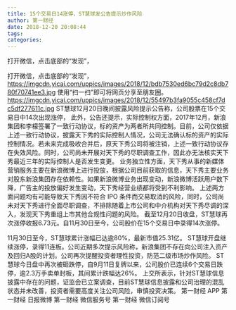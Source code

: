 ```yaml
---
title: 15个交易日14涨停，ST慧球发公告提示炒作风险
author: 第一财经
date: 2018-12-20 20:08:44
tags: 
categories: 
---
```

打开微信，点击底部的“发现”，
<!-- more -->
打开微信，点击底部的“发现”，
https://imgcdn.yicai.com/uppics/images/2018/12/bdb7530ed6bc79d2c8db780f70741ee3.jpg
使用“扫一扫”即可将网页分享至朋友圈。
https://imgcdn.yicai.com/uppics/images/2018/12/55497b3fa9055c458cf7dc5df277611c.jpg
ST慧球12月20日晚间披露风险提示公告称，公司股票在15个交易日中14次出现涨停，
此外，公告还提示，实际控制权方面，2017年12月，新浪集团和李檬签署了一致行动协议，标的资产为两者所共同控制。目前，公司仅依据上述一致行动协议，披露天下秀的实际控制人情况，公司无法确认标的资产的实际控制情况。若未来完成吸收合并后，原天下秀公司将被注销，上述一致行动协议存在失效风险。同时，公司尚未开展对天下秀的尽职调查工作，因此亦无法核实天下秀最近三年的实际控制人是否发生变更。
业务独立性方面，天下秀从事的新媒体营销服务主要在新浪微博上进行投放，根据公司目前获取的信息，天下秀主要业务对股东新浪集团存在依赖性。如果新浪微博业务出现变动，新浪微博活跃用户数下降，广告主的投放偏好发生变动，天下秀经营业绩都将受到不利影响。
上述两方面问题均有可能导致天下秀因不符合 IPO 条件而交易取消的风险，同时，公司尚未对天下秀进行全面尽职调查，不排除随着上市公司和中介机构对天下秀尽调的深入，发现天下秀重组上市其他合规性问题的风险。
截至12月20日收盘，ST慧球再次涨停收报6.73元。自11月30日至今，公司股价在15个交易日中录得14次涨停。
 
 
11月30日至今，ST慧球累计涨幅已达逾80%，最新市值25.31亿。
ST慧球开盘继续涨停，录得11连板。公司近期多次提示风险称，新浪集团不存在向公司注入资产及回归A股的计划。公司再次提醒投资者理性投资，防范二级市场炒作风险。
ST慧球今日盘中再次被砸跌停，自9月11日复牌以来，公司股价已连续6个交易日跌停，逾2.3万手卖单封板，其间累计跌幅达26%。
上交所表示，针对ST慧球信息披露中存在的问题，证监会已立案调查，目前ST慧球信息披露和公司治理的混乱状态并未改善，投资者需要高度关注公司风险，审慎投资决策。 
第一财经
APP
第一财经
日报微博
第一财经
微信服务号
第一财经
微信订阅号
